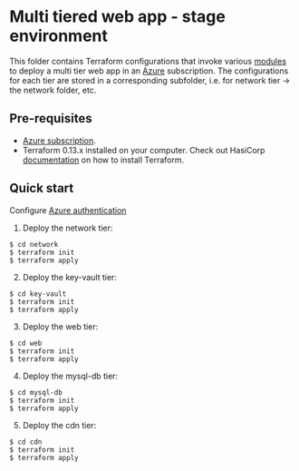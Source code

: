 # Multi tiered web app - stage environment

This folder contains Terraform configurations that invoke various [modules](../../modules) to deploy a multi tier web app in an [Azure](https://azure.microsoft.com/free) subscription. The configurations for each tier are stored in a corresponding subfolder, i.e. for network tier -> the network folder, etc.

## Pre-requisites

* [Azure subscription](https://azure.microsoft.com/free).
* Terraform 0.13.x installed on your computer. Check out HasiCorp [documentation](https://learn.hashicorp.com/terraform/azure/install) on how to install Terraform.

## Quick start

Configure [Azure authentication](https://registry.terraform.io/providers/hashicorp/azurerm/latest/docs/guides/azure_cli)

1. Deploy the network tier:

```
$ cd network
$ terraform init
$ terraform apply
```

2. Deploy the key-vault tier:

```
$ cd key-vault
$ terraform init
$ terraform apply
```

3. Deploy the web tier:

```
$ cd web
$ terraform init
$ terraform apply
```

4. Deploy the mysql-db tier:

```
$ cd mysql-db
$ terraform init
$ terraform apply
```

5. Deploy the cdn tier:

```
$ cd cdn
$ terraform init
$ terraform apply
```
